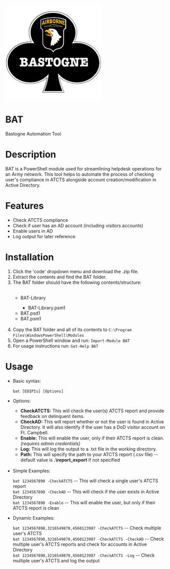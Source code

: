 <img src="./Bastogne Logo.png" width="300" height="300">

# BAT
Bastogne Automation Tool

# Description
BAT is a PowerShell module used for streamlining helpdesk operations for an Army network. This tool helps to automate the process of checking user's compliance in ATCTS alongside account creation/modification in Active Directory.

# Features
<ul>
  <li> Check ATCTS compliance </li>
  <li> Check if user has an AD account (including visitors accounts) </li>
  <li> Enable users in AD </li>
  <li> Log output for later reference </li>
</ul>

# Installation
<ol>
  <li> Click the 'code' dropdown menu and download the .zip file. </li>
  <li> Extract the contents and find the BAT folder. </li>
  <li> The BAT folder should have the following contents/structure: </li> <br>
  <ul> 
    <li> BAT-Library </li>
    <ul>
      <li> BAT-Library.psm1 </li>
    </ul>
    <li> BAT.psd1 </li>
    <li> BAT.psm1 </li> <br>
  </ul>
  <li> Copy the BAT folder and all of its contents to <code>C:\Program Files\WindowsPowerShell\Modules</code> </li>
  <li> Open a PowerShell window and run: <code>Import-Module BAT</code> </li>
  <li> For usage instructions run: <code>Get-Help BAT</code> </li>
</ol>

# Usage
<ul>
  <li> Basic syntax: </li> 
  
`bat [EDIPIs] [Options]`

  <li> Options: </li>
  
  <ul>
    <li> <strong>CheckATCTS:</strong> This will check the user(s) ATCTS report and provide feedback on delinquent items. </li>
    <li> <strong>CheckAD:</strong> This will report whether or not the user is found in Active Directory. It will also identify if the user has a DoD visitor account on Ft. Campbell. </li>
    <li> <strong>Enable:</strong> This will enable the user, only if their ATCTS report is clean. <em>(requires admin credentials)</em></li>
    <li> <strong>Log:</strong> This will log the output to a .txt file in the working directory. </li>
    <li> <strong>Path:</strong> This will specify the path to your ATCTS report (.csv file) -- default value is <strong>.\report_export</strong> if not specified</li>
  </ul> <br>

  <li> Simple Examples: </li>

`bat 1234567890 -CheckATCTS` -- This will check a single user's ATCTS report <br>
`bat 1234567890 -CheckAD` -- This will check if the user exists in Active Directory <br>
`bat 1234567890 -Enable` -- This will enable the user, but only if their ATCTS report is clean <br>
  
  <li> Dynamic Examples: </li>

`bat 1234567890,3216549870,4560123987 -CheckATCTS` -- Check multiple user's ATCTS <br>
`bat 1234567890,3216549870,4560123987 -CheckATCTS -CheckAD` -- Check multiple user's ATCTS reports and check for accounts in Active Directory <br>
`bat 1234567890,3216549870,4560123987 -CheckATCTS -Log` -- Check multiple user's ATCTS and log the output <br>

</ul>

